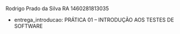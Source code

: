 Rodrigo Prado da Silva
RA 1460281813035

* entrega_introducao: PRÁTICA 01 – INTRODUÇÃO AOS TESTES DE SOFTWARE
